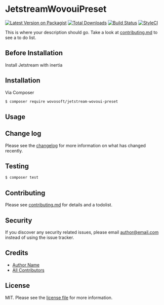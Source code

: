 # JetstreamWovouiPreset

[![Latest Version on Packagist][ico-version]][link-packagist]
[![Total Downloads][ico-downloads]][link-downloads]
[![Build Status][ico-travis]][link-travis]
[![StyleCI][ico-styleci]][link-styleci]

This is where your description should go. Take a look at [contributing.md](contributing.md) to see a to do list.

## Before Installation

Install Jetstream with inertia

## Installation

Via Composer

``` bash
$ composer require wovosoft/jetstream-wovoui-preset
```

## Usage

## Change log

Please see the [changelog](changelog.md) for more information on what has changed recently.

## Testing

``` bash
$ composer test
```

## Contributing

Please see [contributing.md](contributing.md) for details and a todolist.

## Security

If you discover any security related issues, please email author@email.com instead of using the issue tracker.

## Credits

- [Author Name][link-author]
- [All Contributors][link-contributors]

## License

MIT. Please see the [license file](license.md) for more information.

[ico-version]: https://img.shields.io/packagist/v/wovosoft/jetstream-wovoui-preset.svg?style=flat-square

[ico-downloads]: https://img.shields.io/packagist/dt/wovosoft/jetstream-wovoui-preset.svg?style=flat-square

[ico-travis]: https://img.shields.io/travis/wovosoft/jetstream-wovoui-preset/master.svg?style=flat-square

[ico-styleci]: https://styleci.io/repos/12345678/shield

[link-packagist]: https://packagist.org/packages/wovosoft/jetstream-wovoui-preset

[link-downloads]: https://packagist.org/packages/wovosoft/jetstream-wovoui-preset

[link-travis]: https://travis-ci.org/wovosoft/jetstream-wovoui-preset

[link-styleci]: https://styleci.io/repos/12345678

[link-author]: https://github.com/wovosoft

[link-contributors]: ../../contributors

